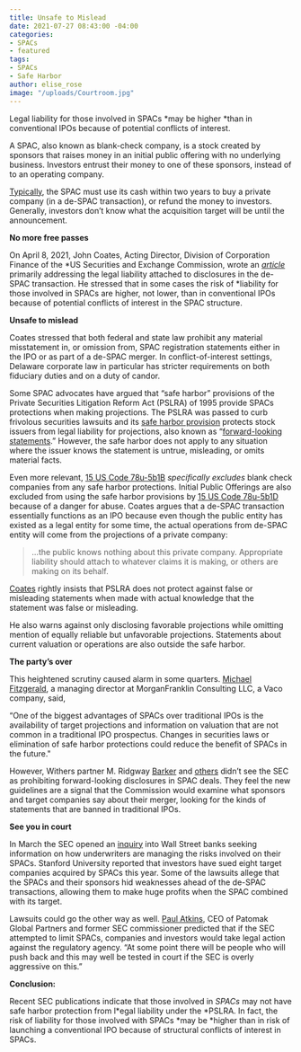 ```yaml
---
title: Unsafe to Mislead
date: 2021-07-27 08:43:00 -04:00
categories:
- SPACs
- featured
tags:
- SPACs
- Safe Harbor
author: elise_rose
image: "/uploads/Courtroom.jpg"
---
```


Legal liability for those involved in SPACs *may be higher *than in conventional IPOs because of potential conflicts of interest.

A SPAC, also known as blank-check company, is a stock created by sponsors that raises money in an initial public offering with no underlying business. Investors entrust their money to one of these sponsors, instead of to an operating company.

[Typically](https://www.jdsupra.com/legalnews/five-key-takeaways-from-the-sec-s-3931115/), the SPAC must use its cash within two years to buy a private company (in a de-SPAC transaction), or refund the money to investors. Generally, investors don’t know what the acquisition target will be until the announcement.

**No more free passes**

On April 8, 2021, John Coates, Acting Director, Division of Corporation Finance of the *US Securities and Exchange Commission, wrote an *[article](https://www.sec.gov/news/public-statement/spacs-ipos-liability-risk-under-securities-laws)* primarily addressing the legal liability attached to disclosures in the de-SPAC transaction. He stressed that in some cases the risk of *liability for those involved in SPACs are higher, not lower, than in conventional IPOs because of potential conflicts of interest in the SPAC structure.

**Unsafe to mislead**

Coates stressed that both federal and state law prohibit any material misstatement in, or omission from, SPAC registration statements either in the IPO or as part of a de-SPAC merger. In conflict-of-interest settings, Delaware corporate law in particular has stricter requirements on both fiduciary duties and on a duty of candor.

Some SPAC advocates have argued that “safe harbor” provisions of the Private Securities Litigation Reform Act (PSLRA) of 1995 provide SPACs protections when making projections. The PSLRA was passed to curb frivolous securities lawsuits and its [safe harbor provision](https://www.law.cornell.edu/uscode/text/15/78u-5) protects stock issuers from legal liability for projections, also known as “[forward-looking statements](https://www.law.cornell.edu/definitions/uscode.php?width=840&height=800&iframe=true&def_id=15-USC-1658834582-1964343826&term_occur=999&term_src=title:15:chapter:2B:section:78u–5).” However, the safe harbor does not apply to any situation where the issuer knows the statement is untrue, misleading, or omits material facts.

Even more relevant, [15 US Code 78u-5b1B](https://www.law.cornell.edu/uscode/text/15/78u-5) *specifically excludes* blank check companies from any safe harbor protections. Initial Public Offerings are also excluded from using the safe harbor provisions by [15 US Code 78u-5b1D](https://www.law.cornell.edu/uscode/text/15/78u-5) because of a danger for abuse. Coates argues that a de-SPAC transaction essentially functions as an IPO because even though the public entity has existed as a legal entity for some time, the actual operations from de-SPAC entity will come from the projections of a private company:

> …the public knows nothing about this private company. Appropriate liability should attach to whatever claims it is making, or others are making on its behalf.

[Coates](https://www.sec.gov/news/public-statement/spacs-ipos-liability-risk-under-securities-laws) rightly insists that PSLRA does not protect against false or misleading statements when made with actual knowledge that the statement was false or misleading.

He also warns against only disclosing favorable projections while omitting mention of equally reliable but unfavorable projections. Statements about current valuation or operations are also outside the safe harbor.

**The party’s over**

This heightened scrutiny caused alarm in some quarters. [Michael Fitzgerald](https://www.spglobal.com/marketintelligence/en/news-insights/latest-news-headlines/tech-and-spacs-sec-regulation-could-result-in-fewer-but-better-spacs-64000801), a managing director at MorganFranklin Consulting LLC, a Vaco company, said,

“One of the biggest advantages of SPACs over traditional IPOs is the availability of target projections and information on valuation that are not common in a traditional IPO prospectus. Changes in securities laws or elimination of safe harbor protections could reduce the benefit of SPACs in the future."

However, Withers partner M. Ridgway [Barker](https://www.cfodive.com/news/new-spac-scrutiny-CFO-forward-looking-guidance-withers-barker/598728/) and [others](https://www.jdsupra.com/legalnews/five-key-takeaways-from-the-sec-s-3931115/) didn’t see the SEC as prohibiting forward-looking disclosures in SPAC deals. They feel the new guidelines are a signal that the Commission would examine what sponsors and target companies say about their merger, looking for the kinds of statements that are banned in traditional IPOs.

**See you in court**

In March the SEC opened an [inquiry](https://www.reuters.com/business/exclusive-us-regulator-opens-inquiry-into-wall-streets-blank-check-ipo-frenzy-2021-03-25/) into Wall Street banks seeking information on how underwriters are managing the risks involved on their SPACs. Stanford University reported that investors have sued eight target companies acquired by SPACs this year. Some of the lawsuits allege that the SPACs and their sponsors hid weaknesses ahead of the de-SPAC transactions, allowing them to make huge profits when the SPAC combined with its target.

Lawsuits could go the other way as well. [Paul Atkins](https://us02web.zoom.us/rec/play/Znwtw0auC_8E3VhUqKMubB36yIYb_68ZmR2uVzdrfnb_s4IPHGdQZljJDaySg3IyrgMLsVa9ZXFqeM0_.2lQLCsjtBGGv6mSr?startTime=1620154753000&_x_zm_rtaid=0JMEqKCfTtalGZBaGkyrXg.1620655622652.f15c27c1bd68e43e3819ebadb837735a&_x_zm_rhtaid=600), CEO of Patomak Global Partners and former SEC commissioner predicted that if the SEC attempted to limit SPACs, companies and investors would take legal action against the regulatory agency. “At some point there will be people who will push back and this may well be tested in court if the SEC is overly aggressive on this.”

**Conclusion:**

Recent SEC publications indicate that those involved in *SPACs* may not have safe harbor protection from l*egal liability under the *PSLRA. In fact, the risk of liability for those involved with SPACs *may be *higher than in risk of launching a conventional IPO because of structural conflicts of interest in SPACs.